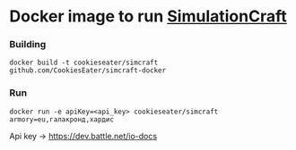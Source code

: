 # Docker image to run [SimulationCraft](https://simulationcraft.org) 

### Building

```
docker build -t cookieseater/simcraft github.com/CookiesEater/simcraft-docker
```

### Run

```
docker run -e apiKey=<api_key> cookieseater/simcraft armory=eu,галакронд,хардис
```

Api key -> https://dev.battle.net/io-docs
